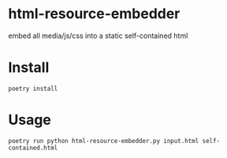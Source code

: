 # html-resource-embedder
embed all media/js/css into a static self-contained html

# Install

```
poetry install
```

# Usage

```
poetry run python html-resource-embedder.py input.html self-contained.html
```
